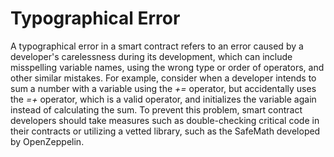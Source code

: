 # Typographical Error

A typographical error in a smart contract refers to an error caused by a developer's carelessness during its development, which can include misspelling variable names, using the wrong type or order of operators, and other similar mistakes. For example, consider when a developer intends to sum a number with a variable using the *+=* operator, but accidentally uses the *=+* operator, which is a valid operator, and initializes the variable again instead of calculating the sum. To prevent this problem, smart contract developers should take measures such as double-checking critical code in their contracts or utilizing a vetted library, such as the SafeMath developed by OpenZeppelin.
